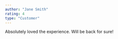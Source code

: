 ```yaml
---
author: "Jane Smith"
rating: 4
type: "Customer"
---
```

Absolutely loved the experience. Will be back for sure!
